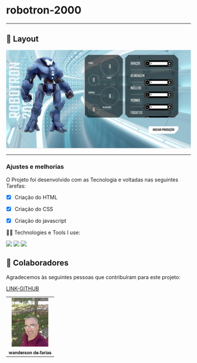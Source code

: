 # robotron-2000







<hr>

## 🎨 Layout

![](logo.robotro.pmg.jpg)

<hr>

### Ajustes e melhorias

O Projeto foi desenvolvido com as Tecnologia e voltadas nas seguintes Tarefas:

- [x] Criação do HTML
- [x] Criação do CSS
- [x] Criação do javascript




 🧑‍💻 Technologies e Tools I use:
 <div>
 <img src="https://img.shields.io/badge/HTML5-E34F26?style=for-the-badge&logo=html5&logoColor=white">
 
 <img src="https://img.shields.io/badge/CSS3-1572B6?style=for-the-badge&logo=css3&logoColor=white">

 <img src="https://img.shields.io/badge/JavaScript-F7DF1E?style=for-the-badge&logo=javascript&logoColor=black">




 </div>


## 🤝 Colaboradores

Agradecemos às seguintes pessoas que contribuíram para este projeto:

<table>
  <tr>
       <td align="center">
      <a href="#">
        <img src="././foto.jpg.jpg" width="100px;" alt=" wanderson de farias"/><br>
        <sub>
          <b>wanderson de farias</b>
        </sub>
      </a>
    </td>
    <a href="https://github.com/wandersondefariasprogramador" >LINK-GITHUB</a>

  </tr>
</table>
 




